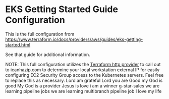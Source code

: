 # EKS Getting Started Guide Configuration

This is the full configuration from https://www.terraform.io/docs/providers/aws/guides/eks-getting-started.html

See that guide for additional information.

NOTE: This full configuration utilizes the [Terraform http provider](https://www.terraform.io/docs/providers/http/index.html) to call out to icanhazip.com to determine your local workstation external IP for easily configuring EC2 Security Group access to the Kubernetes servers. Feel free to replace this as necessary.
Lord am grateful
Lord you are Good
my God is good
My God is a provider
Jesus is love
i am a winner
g-star-sales
we are learning pipeline jobs
we are learning multibranch pipeline job
I love my life

